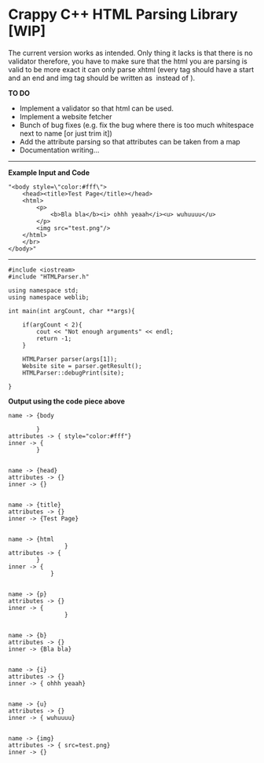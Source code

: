 Crappy C++ HTML Parsing Library [WIP]
==================================

The current version works as intended. Only thing it lacks is that there is no validator therefore, you have to make sure that the html you are parsing is valid to be more exact it can only parse xhtml (every tag should have a start and an end and img tag should be written as <img/> instead of <img>).

**TO DO**

- Implement a validator so that html can be used.
- Implement a website fetcher
- Bunch of bug fixes (e.g. fix the bug where there is too much whitespace next to name [or just trim it])
- Add the attribute parsing so that attributes can be taken from a map 
- Documentation writing...

----------

**Example Input and Code**

    "<body style=\"color:#fff\">
		<head><title>Test Page</title></head>
		<html>
			<p>
				<b>Bla bla</b><i> ohhh yeaah</i><u> wuhuuuu</u>
			</p>
			<img src="test.png"/>
		</html>
		</br>
	</body>"

---

	#include <iostream>
	#include "HTMLParser.h"
	
	using namespace std;
	using namespace weblib;
	
	int main(int argCount, char **args){
	
		if(argCount < 2){
			cout << "Not enough arguments" << endl;
			return -1;
		}
	
		HTMLParser parser(args[1]);
		Website site = parser.getResult();
		HTMLParser::debugPrint(site);
		
	}

**Output using the code piece above**

    name -> {body
			
			}
	attributes -> { style="color:#fff"}
	inner -> {
			}
	

	name -> {head}
	attributes -> {}
	inner -> {}

	
	name -> {title}
	attributes -> {}
	inner -> {Test Page}

	
	name -> {html
					}
	attributes -> {
			}
	inner -> {
				}
	

	name -> {p}
	attributes -> {}
	inner -> {
					}
	

	name -> {b}
	attributes -> {}
	inner -> {Bla bla}
	

	name -> {i}
	attributes -> {}
	inner -> { ohhh yeaah}
	

	name -> {u}
	attributes -> {}
	inner -> { wuhuuuu}
	

	name -> {img}
	attributes -> { src=test.png}
	inner -> {}
